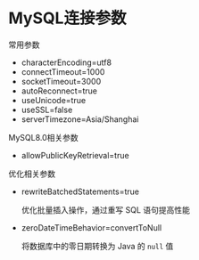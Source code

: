 # MySQL连接参数

常用参数

- characterEncoding=utf8
- connectTimeout=1000
- socketTimeout=3000
- autoReconnect=true
- useUnicode=true
- useSSL=false
- serverTimezone=Asia/Shanghai

MySQL8.0相关参数

- allowPublicKeyRetrieval=true

优化相关参数

- rewriteBatchedStatements=true

  优化批量插入操作，通过重写 SQL 语句提高性能

- zeroDateTimeBehavior=convertToNull

  将数据库中的零日期转换为 Java 的 `null` 值